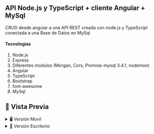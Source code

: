 ## API Node.js y TypeScript + cliente Angular + MySql
CRUD desde angular a una API REST creada con node.js y TypeScript conectada a una Base de Datos en MySql

#### Tecnologias
1. Node.js
2. Express
3. Diferentes modulos (Morgan, Cors, Promise-mysql 3.4.1, nodemon)
4. Angular
5. TypeScript
6. Bootstrap
7. font-awesome
8. MySql

## 🎨 Vista Previa

<details>
    <summary>🖥 Versión Movil</summary>

![](https://github.com/WalterGaldamezWeb/API-Rest-Node.js/blob/master/capturas_pantalla/01.png)

![](https://github.com/WalterGaldamezWeb/API-Rest-Node.js/blob/master/capturas_pantalla/02.png)

![](https://github.com/WalterGaldamezWeb/API-Rest-Node.js/blob/master/capturas_pantalla/03.png)

![](https://github.com/WalterGaldamezWeb/API-Rest-Node.js/blob/master/capturas_pantalla/04.png)

![](https://github.com/WalterGaldamezWeb/API-Rest-Node.js/blob/master/capturas_pantalla/05.png)

</details>

<details>
    <summary>📱 Versión Escritorio</summary>
    
![](https://github.com/WalterGaldamezWeb/API-Rest-Node.js/blob/master/capturas_pantalla/06.png)
![](https://github.com/WalterGaldamezWeb/API-Rest-Node.js/blob/master/capturas_pantalla/07.png)
![](https://github.com/WalterGaldamezWeb/API-Rest-Node.js/blob/master/capturas_pantalla/08.png)

</details>